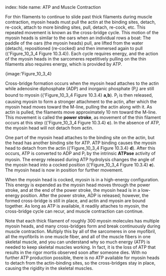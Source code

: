 index: hide
name: ATP and Muscle Contraction

For thin filaments to continue to slide past thick filaments during muscle contraction, myosin heads must pull the actin at the binding sites, detach, re-cock, attach to more binding sites, pull, detach, re-cock, etc. This repeated movement is known as the cross-bridge cycle. This motion of the myosin heads is similar to the oars when an individual rows a boat: The paddle of the oars (the myosin heads) pull, are lifted from the water (detach), repositioned (re-cocked) and then immersed again to pull ({'Figure_10_3_4 Figure 10.3.4}). Each cycle requires energy, and the action of the myosin heads in the sarcomeres repetitively pulling on the thin filaments also requires energy, which is provided by ATP.


{image:'Figure_10_3_4}
        

Cross-bridge formation occurs when the myosin head attaches to the actin while adenosine diphosphate (ADP) and inorganic phosphate (P<sub>i</sub>) are still bound to myosin ({'Figure_10_3_4 Figure 10.3.4} **a,b**). P<sub>i</sub> is then released, causing myosin to form a stronger attachment to the actin, after which the myosin head moves toward the M-line, pulling the actin along with it. As actin is pulled, the filaments move approximately 10 nm toward the M-line. This movement is called the  **power stroke**, as movement of the thin filament occurs at this step ({'Figure_10_3_4 Figure 10.3.4} **c**). In the absence of ATP, the myosin head will not detach from actin.

One part of the myosin head attaches to the binding site on the actin, but the head has another binding site for ATP. ATP binding causes the myosin head to detach from the actin ({'Figure_10_3_4 Figure 10.3.4} **d**). After this occurs, ATP is converted to ADP and P<sub>i</sub> by the intrinsic  **ATPase** activity of myosin. The energy released during ATP hydrolysis changes the angle of the myosin head into a cocked position ({'Figure_10_3_4 Figure 10.3.4} **e**). The myosin head is now in position for further movement.

When the myosin head is cocked, myosin is in a high-energy configuration. This energy is expended as the myosin head moves through the power stroke, and at the end of the power stroke, the myosin head is in a low-energy position. After the power stroke, ADP is released; however, the formed cross-bridge is still in place, and actin and myosin are bound together. As long as ATP is available, it readily attaches to myosin, the cross-bridge cycle can recur, and muscle contraction can continue.

Note that each thick filament of roughly 300 myosin molecules has multiple myosin heads, and many cross-bridges form and break continuously during muscle contraction. Multiply this by all of the sarcomeres in one myofibril, all the myofibrils in one muscle fiber, and all of the muscle fibers in one skeletal muscle, and you can understand why so much energy (ATP) is needed to keep skeletal muscles working. In fact, it is the loss of ATP that results in the rigor mortis observed soon after someone dies. With no further ATP production possible, there is no ATP available for myosin heads to detach from the actin-binding sites, so the cross-bridges stay in place, causing the rigidity in the skeletal muscles.
